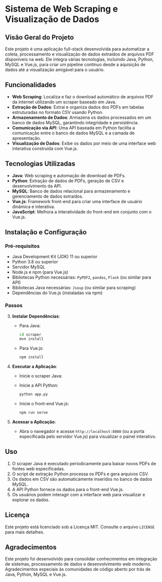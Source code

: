 

# Sistema de Web Scraping e Visualização de Dados

## Visão Geral do Projeto
Este projeto é uma aplicação full-stack desenvolvida para automatizar a coleta, processamento e visualização de dados extraídos de arquivos PDF disponíveis na web. Ele integra várias tecnologias, incluindo Java, Python, MySQL e Vue.js, para criar um pipeline contínuo desde a aquisição de dados até a visualização amigável para o usuário.

## Funcionalidades
- **Web Scraping**: Localiza e faz o download automático de arquivos PDF da internet utilizando um scraper baseado em Java.
- **Extração de Dados**: Extrai e organiza dados dos PDFs em tabelas estruturadas no formato CSV usando Python.
- **Armazenamento de Dados**: Armazena os dados processados em um banco de dados MySQL, garantindo integridade e persistência.
- **Comunicação via API**: Uma API baseada em Python facilita a comunicação entre o banco de dados MySQL e a camada de apresentação.
- **Visualização de Dados**: Exibe os dados por meio de uma interface web interativa construída com Vue.js.

## Tecnologias Utilizadas
- **Java**: Web scraping e automação de download de PDFs.
- **Python**: Extração de dados de PDFs, geração de CSV e desenvolvimento da API.
- **MySQL**: Banco de dados relacional para armazenamento e gerenciamento de dados extraídos.
- **Vue.js**: Framework front-end para criar uma interface de usuário dinâmica e interativa.
- **JavaScript**: Melhora a interatividade do front-end em conjunto com o Vue.js.

## Instalação e Configuração

### Pré-requisitos
- Java Development Kit (JDK) 11 ou superior
- Python 3.8 ou superior
- Servidor MySQL
- Node.js e npm (para Vue.js)
- Bibliotecas Python necessárias: `PyPDF2`, `pandas`, `Flask` (ou similar para API)
- Bibliotecas Java necessárias: `Jsoup` (ou similar para scraping)
- Dependências do Vue.js (instaladas via npm)

### Passos
3. **Instalar Dependências**:
   - Para Java:
     ```bash
     cd scraper
     mvn install
     ```
   - Para Vue.js:
     ```bash
     npm install
     ```

4. **Executar a Aplicação**:
   - Inicie o scraper Java:
     
   - Inicie a API Python:
     ```bash
     python app.py
     ```
   - Inicie o front-end Vue.js:
     ```bash
     npm run serve
     ```

5. **Acessar a Aplicação**:
   - Abra o navegador e acesse `http://localhost:8080` (ou a porta especificada pelo servidor Vue.js) para visualizar o painel interativo.

## Uso
1. O scraper Java é executado periodicamente para baixar novos PDFs de fontes web especificadas.
2. O script de extração Python processa os PDFs e gera arquivos CSV.
3. Os dados em CSV são automaticamente inseridos no banco de dados MySQL.
4. A API Python fornece os dados para o front-end Vue.js.
5. Os usuários podem interagir com a interface web para visualizar e explorar os dados.

## Licença
Este projeto está licenciado sob a Licença MIT. Consulte o arquivo `LICENSE` para mais detalhes.

## Agradecimentos
Este projeto foi desenvolvido para consolidar conhecimentos em integração de sistemas, processamento de dados e desenvolvimento web moderno. Agradecimentos especiais às comunidades de código aberto por trás de Java, Python, MySQL e Vue.js.



